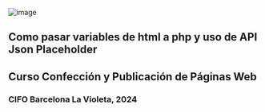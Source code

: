 ![image](https://github.com/manusalasprofesor/pasar-variables-html-php/assets/125913240/88bc14ab-3cdd-4750-8838-812d85ddca20)


## Como pasar variables de html a php y uso de API Json Placeholder
## Curso Confección y Publicación de Páginas Web
### CIFO Barcelona La Violeta, 2024
